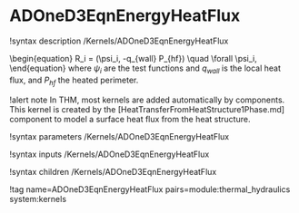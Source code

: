 # ADOneD3EqnEnergyHeatFlux

!syntax description /Kernels/ADOneD3EqnEnergyHeatFlux

\begin{equation}
R_i = (\psi_i, -q_{wall} P_{hf}) \quad \forall \psi_i,
\end{equation}
where $\psi_i$ are the test functions and $q_{wall}$ is the local heat flux, and $P_{hf}$ the
heated perimeter.

!alert note
In THM, most kernels are added automatically by components. This kernel is created by the
[HeatTransferFromHeatStructure1Phase.md] component to model a surface heat flux from the heat structure.

!syntax parameters /Kernels/ADOneD3EqnEnergyHeatFlux

!syntax inputs /Kernels/ADOneD3EqnEnergyHeatFlux

!syntax children /Kernels/ADOneD3EqnEnergyHeatFlux

!tag name=ADOneD3EqnEnergyHeatFlux pairs=module:thermal_hydraulics system:kernels
